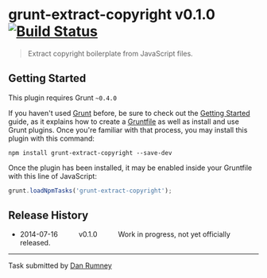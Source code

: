 # grunt-extract-copyright v0.1.0 [![Build Status](https://travis-ci.org/dancrumb/grunt-extract-copyright.png?branch=master)](https://travis-ci.org/dancrumb/grunt-extract-copyright)

> Extract copyright boilerplate from JavaScript files.



## Getting Started
This plugin requires Grunt `~0.4.0`

If you haven't used [Grunt](http://gruntjs.com/) before, be sure to check out the [Getting Started](http://gruntjs.com/getting-started) guide, as it explains how to create a [Gruntfile](http://gruntjs.com/sample-gruntfile) as well as install and use Grunt plugins. Once you're familiar with that process, you may install this plugin with this command:

```shell
npm install grunt-extract-copyright --save-dev
```

Once the plugin has been installed, it may be enabled inside your Gruntfile with this line of JavaScript:

```js
grunt.loadNpmTasks('grunt-extract-copyright');
```


## Release History

 * 2014-07-16   v0.1.0   Work in progress, not yet officially released.

---

Task submitted by [Dan Rumney](http://dancrumb.com)

